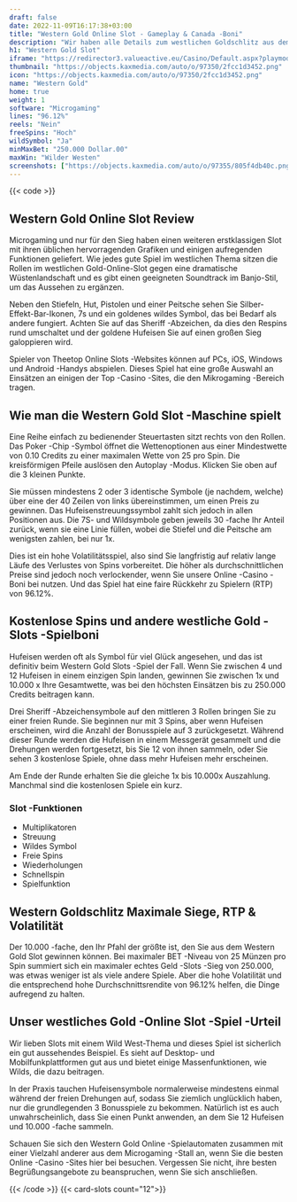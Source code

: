 ```yaml
---
draft: false
date: 2022-11-09T16:17:38+03:00
title: "Western Gold Online Slot - Gameplay & Canada -Boni"
description: "Wir haben alle Details zum westlichen Goldschlitz aus dem Mikrogaming. Entdecken Sie die Funktionen, RTP, Volatilität und wo Sie mit den besten Casino -Boni spielen können."
h1: "Western Gold Slot"
iframe: "https://redirector3.valueactive.eu/Casino/Default.aspx?playmode=demo&gameid=WesternGoldDesktop&ul=en&applicationid=4123&serverid=15016"
thumbnail: "https://objects.kaxmedia.com/auto/o/97350/2fcc1d3452.png"
icon: "https://objects.kaxmedia.com/auto/o/97350/2fcc1d3452.png"
name: "Western Gold"
home: true
weight: 1
software: "Microgaming"
lines: "96.12%"
reels: "Nein"
freeSpins: "Hoch"
wildSymbol: "Ja"
minMaxBet: "250.000 Dollar.00"
maxWin: "Wilder Westen"
screenshots: ["https://objects.kaxmedia.com/auto/o/97355/805f4db40c.png"]
---
```


{{< code >}}<h2>Western Gold Online Slot Review</h2><p>Microgaming und nur für den Sieg haben einen weiteren erstklassigen Slot mit ihren üblichen hervorragenden Grafiken und einigen aufregenden Funktionen geliefert. Wie jedes gute Spiel im westlichen Thema sitzen die Rollen im westlichen Gold-Online-Slot gegen eine dramatische Wüstenlandschaft und es gibt einen geeigneten Soundtrack im Banjo-Stil, um das Aussehen zu ergänzen.</p><p>Neben den Stiefeln, Hut, Pistolen und einer Peitsche sehen Sie Silber-Effekt-Bar-Ikonen, 7s und ein goldenes wildes Symbol, das bei Bedarf als andere fungiert. Achten Sie auf das Sheriff -Abzeichen, da dies den Respins rund umschaltet und der goldene Hufeisen Sie auf einen großen Sieg galoppieren wird.</p><p>Spieler von Theetop Online Slots -Websites können auf PCs, iOS, Windows und Android -Handys abspielen. Dieses Spiel hat eine große Auswahl an Einsätzen an einigen der Top -Casino -Sites, die den Mikrogaming -Bereich tragen.</p><h2>Wie man die Western Gold Slot -Maschine spielt</h2><p>Eine Reihe einfach zu bedienender Steuertasten sitzt rechts von den Rollen. Das Poker -Chip -Symbol öffnet die Wettenoptionen aus einer Mindestwette von 0.10 Credits zu einer maximalen Wette von 25 pro Spin. Die kreisförmigen Pfeile auslösen den Autoplay -Modus. Klicken Sie oben auf die 3 kleinen Punkte.</p><p>Sie müssen mindestens 2 oder 3 identische Symbole (je nachdem, welche) über eine der 40 Zeilen von links übereinstimmen, um einen Preis zu gewinnen. Das Hufeisenstreuungssymbol zahlt sich jedoch in allen Positionen aus. Die 7S- und Wildsymbole geben jeweils 30 -fache Ihr Anteil zurück, wenn sie eine Linie füllen, wobei die Stiefel und die Peitsche am wenigsten zahlen, bei nur 1x.</p><p>Dies ist ein hohe Volatilitätsspiel, also sind Sie langfristig auf relativ lange Läufe des Verlustes von Spins vorbereitet. Die höher als durchschnittlichen Preise sind jedoch noch verlockender, wenn Sie unsere Online -Casino -Boni bei nutzen. Und das Spiel hat eine faire Rückkehr zu Spielern (RTP) von 96.12%.</p><h2>Kostenlose Spins und andere westliche Gold -Slots -Spielboni</h2><p>Hufeisen werden oft als Symbol für viel Glück angesehen, und das ist definitiv beim Western Gold Slots -Spiel der Fall. Wenn Sie zwischen 4 und 12 Hufeisen in einem einzigen Spin landen, gewinnen Sie zwischen 1x und 10.000 x Ihre Gesamtwette, was bei den höchsten Einsätzen bis zu 250.000 Credits beitragen kann.</p><p>Drei Sheriff -Abzeichensymbole auf den mittleren 3 Rollen bringen Sie zu einer freien Runde. Sie beginnen nur mit 3 Spins, aber wenn Hufeisen erscheinen, wird die Anzahl der Bonusspiele auf 3 zurückgesetzt. Während dieser Runde werden die Hufeisen in einem Messgerät gesammelt und die Drehungen werden fortgesetzt, bis Sie 12 von ihnen sammeln, oder Sie sehen 3 kostenlose Spiele, ohne dass mehr Hufeisen mehr erscheinen.</p><p>Am Ende der Runde erhalten Sie die gleiche 1x bis 10.000x Auszahlung. Manchmal sind die kostenlosen Spiele ein kurz.</p><h3>
Slot -Funktionen</h3><ul>
<li></span>
Multiplikatoren</li>
<li></span>
Streuung</li>
<li></span>
Wildes Symbol</li>
<li></span>
Freie Spins</li>
<li></span>
Wiederholungen</li>
<li></span>
Schnellspin</li>
<li></span>
Spielfunktion</li></ul><h2>Western Goldschlitz Maximale Siege, RTP & Volatilität</h2><p>Der 10.000 -fache, den Ihr Pfahl der größte ist, den Sie aus dem Western Gold Slot gewinnen können. Bei maximaler BET -Niveau von 25 Münzen pro Spin summiert sich ein maximaler echtes Geld -Slots -Sieg von 250.000, was etwas weniger ist als viele andere Spiele. Aber die hohe Volatilität und die entsprechend hohe Durchschnittsrendite von 96.12% helfen, die Dinge aufregend zu halten.</p><h2>Unser westliches Gold -Online Slot -Spiel -Urteil</h2><p>Wir lieben Slots mit einem Wild West-Thema und dieses Spiel ist sicherlich ein gut aussehendes Beispiel. Es sieht auf Desktop- und Mobilfunkplattformen gut aus und bietet einige Massenfunktionen, wie Wilds, die dazu beitragen.</p><p>In der Praxis tauchen Hufeisensymbole normalerweise mindestens einmal während der freien Drehungen auf, sodass Sie ziemlich unglücklich haben, nur die grundlegenden 3 Bonusspiele zu bekommen. Natürlich ist es auch unwahrscheinlich, dass Sie einen Punkt anwenden, an dem Sie 12 Hufeisen und 10.000 -fache sammeln.</p><p>Schauen Sie sich den Western Gold Online -Spielautomaten zusammen mit einer Vielzahl anderer aus dem Microgaming -Stall an, wenn Sie die besten Online -Casino -Sites hier bei besuchen. Vergessen Sie nicht, ihre besten Begrüßungsangebote zu beanspruchen, wenn Sie sich anschließen.</p>{{< /code >}}
{{< card-slots count="12">}}